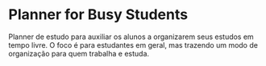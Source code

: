 # Planner for Busy Students

Planner de estudo para auxiliar os alunos a organizarem seus estudos em tempo livre. O foco é para estudantes em geral, mas trazendo um modo de organização para quem trabalha e estuda.

